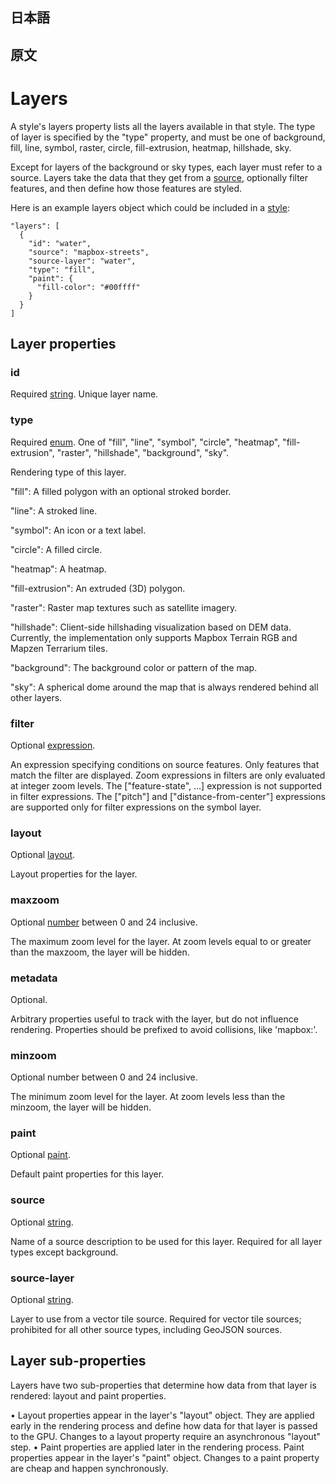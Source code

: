 ## 日本語

## 原文

# Layers

A style's layers property lists all the layers available in that style. The type of layer is specified by the "type" property, and must be one of background, fill, line, symbol, raster, circle, fill-extrusion, heatmap, hillshade, sky.

Except for layers of the background or sky types, each layer must refer to a source. Layers take the data that they get from a [source](https://docs.mapbox.com/help/glossary/source/), optionally filter features, and then define how those features are styled.

Here is an example layers object which could be included in a [style](https://docs.mapbox.com/help/glossary/style/):
```
"layers": [
  {
    "id": "water",
    "source": "mapbox-streets",
    "source-layer": "water",
    "type": "fill",
    "paint": {
      "fill-color": "#00ffff"
    }
  }
]
```
## Layer properties
### id
Required [string](https://docs.mapbox.com/mapbox-gl-js/style-spec/types/#string).
Unique layer name.

### type
Required [enum](https://docs.mapbox.com/mapbox-gl-js/style-spec/types/#enum). One of "fill", "line", "symbol", "circle", "heatmap", "fill-extrusion", "raster", "hillshade", "background", "sky".

Rendering type of this layer.

"fill":
A filled polygon with an optional stroked border.

"line":
A stroked line.

"symbol":
An icon or a text label.

"circle":
A filled circle.

"heatmap":
A heatmap.

"fill-extrusion":
An extruded (3D) polygon.

"raster":
Raster map textures such as satellite imagery.

"hillshade":
Client-side hillshading visualization based on DEM data. Currently, the implementation only supports Mapbox Terrain RGB and Mapzen Terrarium tiles.

"background":
The background color or pattern of the map.

"sky":
A spherical dome around the map that is always rendered behind all other layers.

### filter
Optional [expression](https://docs.mapbox.com/mapbox-gl-js/style-spec/expressions/).

An expression specifying conditions on source features. Only features that match the filter are displayed. Zoom expressions in filters are only evaluated at integer zoom levels. The ["feature-state", ...] expression is not supported in filter expressions. The ["pitch"] and ["distance-from-center"] expressions are supported only for filter expressions on the symbol layer.

### layout
Optional [layout](https://docs.mapbox.com/mapbox-gl-js/style-spec/layers/#layout-property).

Layout properties for the layer.

### maxzoom
Optional [number](https://docs.mapbox.com/mapbox-gl-js/style-spec/types/#number) between 0 and 24 inclusive.

The maximum zoom level for the layer. At zoom levels equal to or greater than the maxzoom, the layer will be hidden.

### metadata
Optional.

Arbitrary properties useful to track with the layer, but do not influence rendering. Properties should be prefixed to avoid collisions, like 'mapbox:'.

### minzoom
Optional number between 0 and 24 inclusive.

The minimum zoom level for the layer. At zoom levels less than the minzoom, the layer will be hidden.

### paint
Optional [paint](https://docs.mapbox.com/mapbox-gl-js/style-spec/layers/#paint-property).

Default paint properties for this layer.

### source
Optional [string](https://docs.mapbox.com/mapbox-gl-js/style-spec/types/#string).

Name of a source description to be used for this layer. Required for all layer types except background.

### source-layer
Optional [string](https://docs.mapbox.com/mapbox-gl-js/style-spec/types/#string).

Layer to use from a vector tile source. Required for vector tile sources; prohibited for all other source types, including GeoJSON sources.

## Layer sub-properties
Layers have two sub-properties that determine how data from that layer is rendered: layout and paint properties.

• Layout properties appear in the layer's "layout" object. They are applied early in the rendering process and define how data for that layer is passed to the GPU. Changes to a layout property require an asynchronous "layout" step.
• Paint properties are applied later in the rendering process. Paint properties appear in the layer's "paint" object. Changes to a paint property are cheap and happen synchronously.


